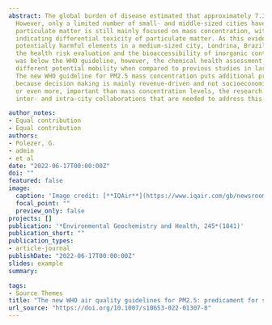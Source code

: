 ```yaml
---
abstract: The global burden of disease estimated that approximately 7.1 million deaths worldwide were related to air pollution in 2016.
  However, only a limited number of small- and middle-sized cities have air quality monitoring networks. To date, air quality in terms of 
  particulate matter is still mainly focused on mass concentration, with limited compositional monitoring even in mega cities, despite evidence 
  indicating differential toxicity of particulate matter. As this evidence is far from conclusive, we conducted PM2.5 bioaccessibility studies of 
  potentially harmful elements in a medium-sized city, Londrina, Brazil. The data was interpreted in terms of source apportionment, 
  the health risk evaluation and the bioaccessibility of inorganic contents in an artificial lysosomal fluid. The daily average concentration of PM2.5 
  was below the WHO guideline, however, the chemical health assessment indicated a considerable health risk. The in vitro evaluation showed 
  different potential mobility when compared to previous studies in large-sized cities, those with 1 million inhabitants or more (Curitiba and Manaus).
  The new WHO guideline for PM2.5 mass concentration puts additional pressure on cities where air pollution monitoring is limited and/or neglected, 
  because decision making is mainly revenue-driven and not socioeconomic-driven. Given the further emerging evidence that PM chemical composition is as, 
  or even more, important than mass concentration levels, the research reported in the paper could pave the way for the necessary 
  inter- and intra-city collaborations that are needed to address this global health challenge.

author_notes:
- Equal contribution
- Equal contribution
authors:
- Polezer, G.
- admin
- et al
date: "2022-06-17T00:00:00Z"
doi: ""
featured: false
image:
  caption: 'Image credit: [**IQAir**](https://www.iqair.com/gb/newsroom/2021-who-air-quality-guidelines)'
  focal_point: ""
  preview_only: false
projects: []
publication: '*Environmental Geochemistry and Health, 245*(1841)'
publication_short: ""
publication_types:
- article-journal
publishDate: "2022-06-17T00:00:00Z"
slides: example
summary: 

tags:
- Source Themes
title: "The new WHO air quality guidelines for PM2.5: predicament for small/medium cities"
url_source: "https://doi.org/10.1007/s10653-022-01307-8"
---
```



